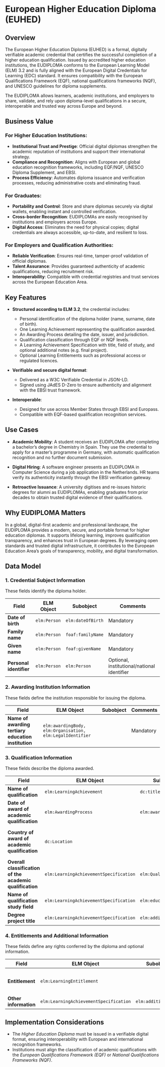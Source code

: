 # European Higher Education Diploma (EUHED)

## Overview

The European Higher Education Diploma (EUHED) is a formal, digitally verifiable academic credential that certifies the successful completion of a higher education qualification. Issued by accredited higher education institutions, the EUDIPLOMA conforms to the European Learning Model (ELM) 3.2 and is fully aligned with the European Digital Credentials for Learning (EDC) standard. It ensures compatibility with the European Qualifications Framework (EQF), national qualifications frameworks (NQF), and UNESCO guidelines for diploma supplements.

The EUDIPLOMA allows learners, academic institutions, and employers to share, validate, and rely upon diploma-level qualifications in a secure, interoperable and trusted way across Europe and beyond.

## Business Value

### For Higher Education Institutions:

* **Institutional Trust and Prestige**: Official digital diplomas strengthen the academic reputation of institutions and support their international strategy.
* **Compliance and Recognition**: Aligns with European and global education recognition frameworks, including EQF/NQF, UNESCO Diploma Supplement, and EBSI.
* **Process Efficiency**: Automates diploma issuance and verification processes, reducing administrative costs and eliminating fraud.

### For Graduates:

* **Portability and Control**: Store and share diplomas securely via digital wallets, enabling instant and controlled verification.
* **Cross-border Recognition**: EUDIPLOMAs are easily recognised by institutions and employers across Europe.
* **Digital Access**: Eliminates the need for physical copies; digital credentials are always accessible, up-to-date, and resilient to loss.

### For Employers and Qualification Authorities:

* **Reliable Verification**: Ensures real-time, tamper-proof validation of official diplomas.
* **Talent Assurance**: Provides guaranteed authenticity of academic qualifications, reducing recruitment risk.
* **Interoperability**: Compatible with credential registries and trust services across the European Education Area.

## Key Features

* **Structured according to ELM 3.2**, the credential includes:

  * Personal identification of the diploma holder (name, surname, date of birth).
  * One Learning Achievement representing the qualification awarded.
  * An Awarding Process detailing the date, issuer, and jurisdiction.
  * Qualification classification through EQF or NQF levels.
  * A Learning Achievement Specification with title, field of study, and optional additional notes (e.g. final project).
  * Optional Learning Entitlements such as professional access or regulated licences.

* **Verifiable and secure digital format**:

  * Delivered as a W3C Verifiable Credential in JSON-LD.
  * Signed using JAdES D-Zero to ensure authenticity and alignment with the EBSI trust framework.

* **Interoperable**:

  * Designed for use across Member States through EBSI and Europass.
  * Compatible with EQF-based qualification recognition services.

## Use Cases

* **Academic Mobility**:
  A student receives an EUDIPLOMA after completing a bachelor’s degree in Chemistry in Spain. They use the credential to apply for a master’s programme in Germany, with automatic qualification recognition and no further document submission.

* **Digital Hiring**:
  A software engineer presents an EUDIPLOMA in Computer Science during a job application in the Netherlands. HR teams verify its authenticity instantly through the EBSI verification gateway.

* **Retroactive Issuance**:
  A university digitises and re-issues historic degrees for alumni as EUDIPLOMAs, enabling graduates from prior decades to obtain trusted digital evidence of their qualifications.

## Why EUDIPLOMA Matters

In a global, digital-first academic and professional landscape, the EUDIPLOMA provides a modern, secure, and portable format for higher education diplomas. It supports lifelong learning, improves qualification transparency, and enhances trust in European degrees. By leveraging open standards and trusted digital infrastructure, it contributes to the European Education Area’s goals of transparency, mobility, and digital transformation.




## **Data Model**

### **1. Credential Subject Information**
These fields identify the diploma holder.

| **Field**               | **ELM Object** | **Subobject**          | **Comments** |
|-------------------------|---------------|------------------------|-------------|
| **Date of birth**       | `elm:Person`  | `elm:dateOfBirth`      | Mandatory |
| **Family name**         | `elm:Person`  | `foaf:familyName`      | Mandatory |
| **Given name**         | `elm:Person`  | `foaf:givenName`      | Mandatory |
| **Personal identifier** | `elm:Person`  | `elm:Person`          | Optional, institutional/national identifier |


### **2. Awarding Institution Information**
These fields define the institution responsible for issuing the diploma.

| **Field**                                        | **ELM Object**                                   | **Subobject** | **Comments** |
|--------------------------------------------------|-------------------------------------------------|-------------|-------------|
| **Name of awarding tertiary education institution** | `elm:awardingBody, elm:Organisation, elm:LegalIdentifier` |  | Mandatory |



### **3. Qualification Information**
These fields describe the diploma awarded.

| **Field**                                       | **ELM Object**                         | **Subobject**       | **Comments** |
|-------------------------------------------------|----------------------------------------|-------------------|-------------|
| **Name of qualification**                       | `elm:LearningAchievement`             | `dc:title`        | Mandatory |
| **Date of award of academic qualification**     | `elm:AwardingProcess`                 | `elm:awardingDate`| Mandatory |
| **Country of award of academic qualification**  | `dc:Location`                         |                   | Optional, defined according to EC/Europass/UNESCO guidelines for Diploma Supplement |
| **Overall classification of the academic qualification** | `elm:LearningAchievementSpecification` | `elm:Qualification` | Mandatory, aligned with EQF/NQF |
| **Name of qualification study field**           | `elm:LearningAchievementSpecification` | `elm:educationSubject` | Optional |
| **Degree project title**                        | `elm:LearningAchievementSpecification` | `elm:additionalNote` | Optional |



### **4. Entitlements and Additional Information**
These fields define any rights conferred by the diploma and optional information.

| **Field**             | **ELM Object**               | **Subobject**         | **Comments** |
|-----------------------|----------------------------|----------------------|-------------|
| **Entitlement**       | `elm:LearningEntitlement`  |                      | Optional (e.g., nursing qualification) |
| **Other information** | `elm:LearningAchievementSpecification` | `elm:additionalNote` | Optional |



## **Implementation Considerations**
- The *Higher Education Diploma* must be issued in a verifiable digital format, ensuring interoperability with European and international recognition frameworks.
- Institutions must align the classification of academic qualifications with the *European Qualifications Framework (EQF)* or *National Qualifications Frameworks (NQF)*.


